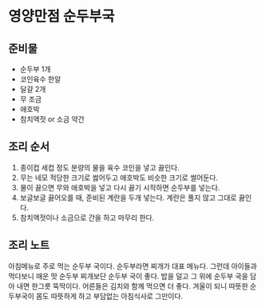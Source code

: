 # 영양만점 순두부국
## 준비물
- 순두부 1개
- 코인육수 한알
- 달걀 2개
- 무 조금
- 애호박
- 참치액젓 or 소금 약간
  

## 조리 순서
1. 종이컵 세컵 정도 분량의 물을 육수 코인을 넣고 끓인다.
2. 무는 네모 적당한 크기로 썷어두고 애호박도 비슷한 크기로 썰어둔다.
3. 물이 끓으면 무와 애호박을 넣고 다시 끓기 시작하면 순두부를 넣는다.
4. 보글보글 끓어오를 때, 준비된 계란을 두개 넣는다. 계란은 풀지 않고 그대로 끓인다.
5. 참치액젓이나 소금으로 간을 하고 마무리 한다. 

## 조리 노트
아침메뉴로 주로 먹는 순두부 국이다. 
순두부라면 찌개가 대표 메뉴다.
그런데 아이들과 먹다보니 매운 맛 순두부 찌개보단 순두부 국이 좋다.
밥을 덜고 그 위에 순두부 국을 담아 내면 한그릇 뚝딱이다.
어른들은 김치와 함께 먹으면 더 좋다.
겨울이 되니 따뜻한 순두부국이 몸도 따뜻하게 하고 부담없는 아침식사로 그만이다. 

